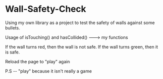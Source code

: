 # Wall-Safety-Check
Using my own library as a project to test the safety of walls against some bullets.

Usage of isTouching() and hasCollided() ---> my functions

If the wall turns red, then the wall is not safe.
If the wall turns green, then it is safe.

Reload the page to "play" again

P.S -- "play" because it isn't really a game
